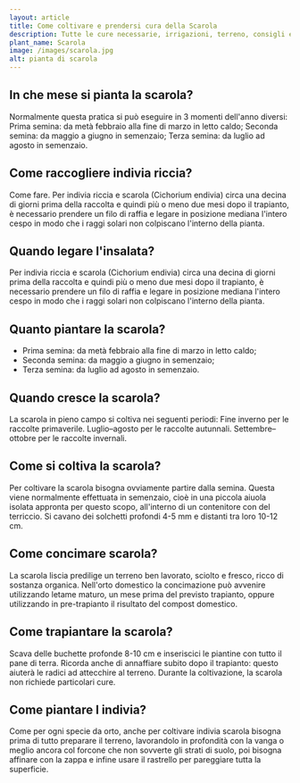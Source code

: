 ```yaml
---
layout: article
title: Come coltivare e prendersi cura della Scarola
description: Tutte le cure necessarie, irrigazioni, terreno, consigli e molto altro sulla coltivazione della Scarola
plant_name: Scarola
image: /images/scarola.jpg
alt: pianta di scarola
---
```


## In che mese si pianta la scarola?

Normalmente questa pratica si può eseguire in 3 momenti dell'anno diversi: Prima semina: da metà febbraio alla fine di marzo in letto caldo; Seconda semina: da maggio a giugno in semenzaio; Terza semina: da luglio ad agosto in semenzaio.

## Come raccogliere indivia riccia?

Come fare. Per indivia riccia e scarola (Cichorium endivia) circa una decina di giorni prima della raccolta e quindi più o meno due mesi dopo il trapianto, è necessario prendere un filo di raffia e legare in posizione mediana l'intero cespo in modo che i raggi solari non colpiscano l'interno della pianta.

## Quando legare l'insalata?

Per indivia riccia e scarola (Cichorium endivia) circa una decina di giorni prima della raccolta e quindi più o meno due mesi dopo il trapianto, è necessario prendere un filo di raffia e legare in posizione mediana l'intero cespo in modo che i raggi solari non colpiscano l'interno della pianta.

## Quanto piantare la scarola?

- Prima semina: da metà febbraio alla fine di marzo in letto caldo;
- Seconda semina: da maggio a giugno in semenzaio;
- Terza semina: da luglio ad agosto in semenzaio.

## Quando cresce la scarola?

 La scarola in pieno campo si coltiva nei seguenti periodi: Fine inverno per le raccolte primaverile. Luglio–agosto per le raccolte autunnali. Settembre–ottobre per le raccolte invernali.

## Come si coltiva la scarola?

Per coltivare la scarola bisogna ovviamente partire dalla semina. Questa viene normalmente effettuata in semenzaio, cioè in una piccola aiuola isolata appronta per questo scopo, all'interno di un contenitore con del terriccio. Si cavano dei solchetti profondi 4-5 mm e distanti tra loro 10-12 cm.

## Come concimare scarola?

 La scarola liscia predilige un terreno ben lavorato, sciolto e fresco, ricco di sostanza organica. Nell'orto domestico la concimazione può avvenire utilizzando letame maturo, un mese prima del previsto trapianto, oppure utilizzando in pre-trapianto il risultato del compost domestico.

## Come trapiantare la scarola?

Scava delle buchette profonde 8-10 cm e inseriscici le piantine con tutto il pane di terra. Ricorda anche di annaffiare subito dopo il trapianto: questo aiuterà le radici ad attecchire al terreno. Durante la coltivazione, la scarola non richiede particolari cure.

## Come piantare l indivia?

Come per ogni specie da orto, anche per coltivare indivia scarola bisogna prima di tutto preparare il terreno, lavorandolo in profondità con la vanga o meglio ancora col forcone che non sovverte gli strati di suolo, poi bisogna affinare con la zappa e infine usare il rastrello per pareggiare tutta la superficie.

